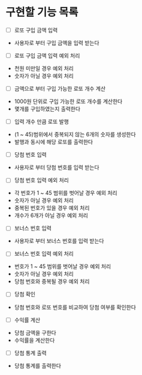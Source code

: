 # 구현할 기능 목록

- [ ] 로또 구입 금액 입력
- 사용자로 부터 구입 금액을 입력 받는다


- [ ] 로또 구입 금액 입력 예외 처리
- 천원 미만일 경우 예외 처리
- 숫자가 아닐 경우 예외 처리


- [ ] 금액으로 부터 구입 가능한 로또 개수 계산
- 1000원 단위로 구입 가능한 로또 개수를 계산한다
- 몇개를 구입하였는지 출력한다


- [ ] 입력 개수 만큼 로또 발행
- (1 ~ 45)범위에서 중복되지 않는 6개의 숫자를 생성한다
- 발행과 동시에 해당 로또를 출력한다


- [ ] 당첨 번호 입력
- 사용자로 부터 당첨 번호를 입력 받는다


- [ ] 당첨 번호 입력 예외 처리
- 각 번호가 1 ~ 45 범위를 벗어날 경우 예외 처리
- 숫자가 아닐 경우 예외 처리
- 중복된 번호가 있을 경우 예외 처리
- 개수가 6개가 아닐 경우 예외 처리


- [ ] 보너스 번호 입력
- 사용자로 부터 보너스 번호를 입력 받는다


- [ ] 보너스 번호 입력 예외 처리
- 번호가 1 ~ 45 범위를 벗어날 경우 예외 처리
- 숫자가 아닐 경우 예외 처리
- 당첨 번호와 중복될 경우 예외 처리


- [ ] 당첨 확인
- 당첨 번호와 로또 번호를 비교하여 당첨 여부를 확인한다


- [ ] 수익률 계산
- 당첨 금액을 구한다
- 수익률을 계산한다


- [ ] 당첨 통계 출력
- 당첨 통계를 출력한다